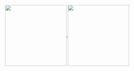 <a href="https://github.com/HongZhi-d">
  <img height=200 align="center" src="https://github-readme-start-gamma.vercel.app/api?username=HongZhi-d&show_icons=true&text_color=000&icon_color=fff&bg_color=0,52fa5a,4dfcff,c64dff&theme=graywhite" />
</a>

<a href="https://github.com/HongZhi-d">
  <img height=200 align="center" src="https://github-readme-start-gamma.vercel.app/api/top-langs?username=HongZhi-d&layout=compact&langs_count=8&card_width=320" />
</a>

